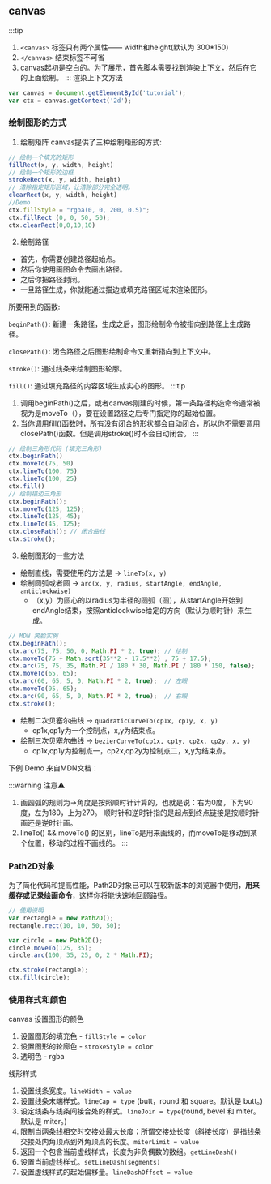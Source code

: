## canvas
:::tip
1. `<canvas>` 标签只有两个属性—— width和height(默认为 300*150)
2. `</canvas>` 结束标签不可省
3. canvas起初是空白的。为了展示，首先脚本需要找到渲染上下文，然后在它的上面绘制。
:::
渲染上下文方法
```js
var canvas = document.getElementById('tutorial');
var ctx = canvas.getContext('2d');
```

### 绘制图形的方式
1. 绘制矩阵
canvas提供了三种绘制矩形的方式:
```js 
// 绘制一个填充的矩形
fillRect(x, y, width, height)
// 绘制一个矩形的边框
strokeRect(x, y, width, height)
// 清除指定矩形区域，让清除部分完全透明。
clearRect(x, y, width, height)
//Demo
ctx.fillStyle = "rgba(0, 0, 200, 0.5)";
ctx.fillRect (0, 0, 50, 50);
ctx.clearRect(0,0,10,10)
```
2. 绘制路径
- 首先，你需要创建路径起始点。
- 然后你使用画图命令去画出路径。
- 之后你把路径封闭。
- 一旦路径生成，你就能通过描边或填充路径区域来渲染图形。

所要用到的函数:

`beginPath()`:
新建一条路径，生成之后，图形绘制命令被指向到路径上生成路径。

`closePath()`:
闭合路径之后图形绘制命令又重新指向到上下文中。

`stroke()`:
通过线条来绘制图形轮廓。

`fill()`:
通过填充路径的内容区域生成实心的图形。
:::tip
1. 调用beginPath()之后，或者canvas刚建的时候，第一条路径构造命令通常被视为是moveTo（），要在设置路径之后专门指定你的起始位置。
2. 当你调用fill()函数时，所有没有闭合的形状都会自动闭合，所以你不需要调用closePath()函数。但是调用stroke()时不会自动闭合。
:::
```js
// 绘制三角形代码 (填充三角形)
ctx.beginPath()
ctx.moveTo(75, 50)
ctx.lineTo(100, 75)
ctx.lineTo(100, 25)
ctx.fill()
// 绘制描边三角形
ctx.beginPath();
ctx.moveTo(125, 125);
ctx.lineTo(125, 45);
ctx.lineTo(45, 125);
ctx.closePath(); // 闭合曲线
ctx.stroke();
```
3. 绘制图形的一些方法
- 绘制直线，需要使用的方法是 -> `lineTo(x, y)`
- 绘制圆弧或者圆 -> `arc(x, y, radius, startAngle, endAngle, anticlockwise)`
  - （x,y）为圆心的以radius为半径的圆弧（圆），从startAngle开始到endAngle结束，按照anticlockwise给定的方向（默认为顺时针）来生成。
```js
// MDN 笑脸实例
ctx.beginPath();
ctx.arc(75, 75, 50, 0, Math.PI * 2, true); // 绘制
ctx.moveTo(75 + Math.sqrt(35**2 - 17.5**2) , 75 + 17.5);
ctx.arc(75, 75, 35, Math.PI / 180 * 30, Math.PI / 180 * 150, false);   // 口(顺时针)
ctx.moveTo(65, 65);
ctx.arc(60, 65, 5, 0, Math.PI * 2, true);  // 左眼
ctx.moveTo(95, 65);
ctx.arc(90, 65, 5, 0, Math.PI * 2, true);  // 右眼
ctx.stroke();
```
<canvasDemo 
  type='drawSimleFace' 
  w=150 
  h=150 
  title='笑脸展示'
  id="simleCanvas"
/>

- 绘制二次贝塞尔曲线 -> `quadraticCurveTo(cp1x, cp1y, x, y)`
  - cp1x,cp1y为一个控制点，x,y为结束点。
- 绘制三次贝塞尔曲线 -> `bezierCurveTo(cp1x, cp1y, cp2x, cp2y, x, y)`
  - cp1x,cp1y为控制点一，cp2x,cp2y为控制点二，x,y为结束点。

下例 Demo 来自MDN文档：
<canvasDemo 
  type='drawBezier' 
  w=150 
  h=150 
  title='二次贝塞尔曲线'
  id="BezierCanvas"
/>

<canvasDemo 
  type='drawCubicBezier' 
  w=150 
  h=150 
  title='三次贝塞尔曲线'
  id="CubicBezier"
/>

:::warning 注意⚠️
1. 画圆弧的规则为->角度是按照顺时针计算的，也就是说：右为0度，下为90度，左为180，上为270。 顺时针和逆时针指的是起点到终点链接是按顺时针画还是逆时针画。
2. lineTo() && moveTo() 的区别，lineTo是用来画线的，而moveTo是移动到某个位置，移动的过程不画线的。
:::

### Path2D对象
为了简化代码和提高性能，Path2D对象已可以在较新版本的浏览器中使用，**用来缓存或记录绘画命令**，这样你将能快速地回顾路径。
```js
// 使用说明
var rectangle = new Path2D();
rectangle.rect(10, 10, 50, 50);

var circle = new Path2D();
circle.moveTo(125, 35);
circle.arc(100, 35, 25, 0, 2 * Math.PI);

ctx.stroke(rectangle);
ctx.fill(circle);
```

### 使用样式和颜色
canvas 设置图形的颜色
1. 设置图形的填充色 - `fillStyle = color`
2. 设置图形的轮廓色 - `strokeStyle = color`
3. 透明色 - rgba
<canvasDemo 
  type='drawFillStyleList' 
  title='填充色'
  id="FillStyleList"
/>
<canvasDemo 
  type='drawStrokeStyleList' 
  title='轮廓色'
  id="strokeStyleList"
/>

线形样式
1. 设置线条宽度。`lineWidth = value`
2. 设置线条末端样式。`lineCap = type` (butt，round 和 square。默认是 butt。)
3. 设定线条与线条间接合处的样式。`lineJoin = type`(round, bevel 和 miter。默认是 miter。)
4. 限制当两条线相交时交接处最大长度；所谓交接处长度（斜接长度）是指线条交接处内角顶点到外角顶点的长度。`miterLimit = value`
5. 返回一个包含当前虚线样式，长度为非负偶数的数组。`getLineDash()`
6. 设置当前虚线样式。`setLineDash(segments)`
7. 设置虚线样式的起始偏移量。`lineDashOffset = value`